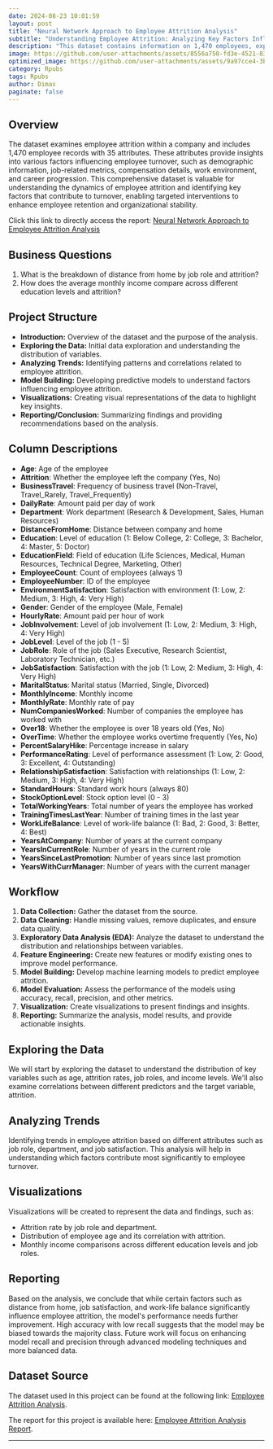 ```yaml
---
date: 2024-08-23 10:01:59
layout: post
title: "Neural Network Approach to Employee Attrition Analysis"
subtitle: "Understanding Employee Attrition: Analyzing Key Factors Influencing Turnover in the Workplace"
description: "This dataset contains information on 1,470 employees, exploring various demographic, job-related, and environmental factors to analyze patterns and drivers of employee attrition."
image: https://github.com/user-attachments/assets/8556a750-fd3e-4521-8332-b100424b52ea
optimized_image: https://github.com/user-attachments/assets/9a97cce4-3b47-4576-b36b-e905842b57d3
category: Rpubs
tags: Rpubs
author: Dimas
paginate: false
---
```



## Overview

The dataset examines employee attrition within a company and includes 1,470 employee records with 35 attributes. These attributes provide insights into various factors influencing employee turnover, such as demographic information, job-related metrics, compensation details, work environment, and career progression. This comprehensive dataset is valuable for understanding the dynamics of employee attrition and identifying key factors that contribute to turnover, enabling targeted interventions to enhance employee retention and organizational stability.

Click this link to directly access the report: [Neural Network Approach to Employee Attrition Analysis](https://rpubs.com/senddimas/1212700)

## Business Questions

1. What is the breakdown of distance from home by job role and attrition?
2. How does the average monthly income compare across different education levels and attrition?

## Project Structure

- **Introduction:** Overview of the dataset and the purpose of the analysis.
- **Exploring the Data:** Initial data exploration and understanding the distribution of variables.
- **Analyzing Trends:** Identifying patterns and correlations related to employee attrition.
- **Model Building:** Developing predictive models to understand factors influencing employee attrition.
- **Visualizations:** Creating visual representations of the data to highlight key insights.
- **Reporting/Conclusion:** Summarizing findings and providing recommendations based on the analysis.

## Column Descriptions

- **Age**: Age of the employee  
- **Attrition**: Whether the employee left the company (Yes, No)  
- **BusinessTravel**: Frequency of business travel (Non-Travel, Travel_Rarely, Travel_Frequently)  
- **DailyRate**: Amount paid per day of work  
- **Department**: Work department (Research & Development, Sales, Human Resources)  
- **DistanceFromHome**: Distance between company and home  
- **Education**: Level of education (1: Below College, 2: College, 3: Bachelor, 4: Master, 5: Doctor)  
- **EducationField**: Field of education (Life Sciences, Medical, Human Resources, Technical Degree, Marketing, Other)  
- **EmployeeCount**: Count of employees (always 1)  
- **EmployeeNumber**: ID of the employee  
- **EnvironmentSatisfaction**: Satisfaction with environment (1: Low, 2: Medium, 3: High, 4: Very High)  
- **Gender**: Gender of the employee (Male, Female)  
- **HourlyRate**: Amount paid per hour of work  
- **JobInvolvement**: Level of job involvement (1: Low, 2: Medium, 3: High, 4: Very High)  
- **JobLevel**: Level of the job (1 - 5)  
- **JobRole**: Role of the job (Sales Executive, Research Scientist, Laboratory Technician, etc.)  
- **JobSatisfaction**: Satisfaction with the job (1: Low, 2: Medium, 3: High, 4: Very High)  
- **MaritalStatus**: Marital status (Married, Single, Divorced)  
- **MonthlyIncome**: Monthly income  
- **MonthlyRate**: Monthly rate of pay  
- **NumCompaniesWorked**: Number of companies the employee has worked with  
- **Over18**: Whether the employee is over 18 years old (Yes, No)  
- **OverTime**: Whether the employee works overtime frequently (Yes, No)  
- **PercentSalaryHike**: Percentage increase in salary  
- **PerformanceRating**: Level of performance assessment (1: Low, 2: Good, 3: Excellent, 4: Outstanding)  
- **RelationshipSatisfaction**: Satisfaction with relationships (1: Low, 2: Medium, 3: High, 4: Very High)  
- **StandardHours**: Standard work hours (always 80)  
- **StockOptionLevel**: Stock option level (0 - 3)  
- **TotalWorkingYears**: Total number of years the employee has worked  
- **TrainingTimesLastYear**: Number of training times in the last year  
- **WorkLifeBalance**: Level of work-life balance (1: Bad, 2: Good, 3: Better, 4: Best)  
- **YearsAtCompany**: Number of years at the current company  
- **YearsInCurrentRole**: Number of years in the current role  
- **YearsSinceLastPromotion**: Number of years since last promotion  
- **YearsWithCurrManager**: Number of years with the current manager  


## Workflow

1. **Data Collection:** Gather the dataset from the source.
2. **Data Cleaning:** Handle missing values, remove duplicates, and ensure data quality.
3. **Exploratory Data Analysis (EDA):** Analyze the dataset to understand the distribution and relationships between variables.
4. **Feature Engineering:** Create new features or modify existing ones to improve model performance.
5. **Model Building:** Develop machine learning models to predict employee attrition.
6. **Model Evaluation:** Assess the performance of the models using accuracy, recall, precision, and other metrics.
7. **Visualization:** Create visualizations to present findings and insights.
8. **Reporting:** Summarize the analysis, model results, and provide actionable insights.

## Exploring the Data

We will start by exploring the dataset to understand the distribution of key variables such as age, attrition rates, job roles, and income levels. We'll also examine correlations between different predictors and the target variable, attrition.

## Analyzing Trends

Identifying trends in employee attrition based on different attributes such as job role, department, and job satisfaction. This analysis will help in understanding which factors contribute most significantly to employee turnover.

## Visualizations

Visualizations will be created to represent the data and findings, such as:

- Attrition rate by job role and department.
- Distribution of employee age and its correlation with attrition.
- Monthly income comparisons across different education levels and job roles.

## Reporting

Based on the analysis, we conclude that while certain factors such as distance from home, job satisfaction, and work-life balance significantly influence employee attrition, the model's performance needs further improvement. High accuracy with low recall suggests that the model may be biased towards the majority class. Future work will focus on enhancing model recall and precision through advanced modeling techniques and more balanced data.

## Dataset Source

The dataset used in this project can be found at the following link: [Employee Attrition Analysis](https://www.kaggle.com/pavansubhasht/ibm-hr-analytics-attrition-dataset).

The report for this project is available here: [Employee Attrition Analysis Report](https://rpubs.com/senddimas/1212700).

---
